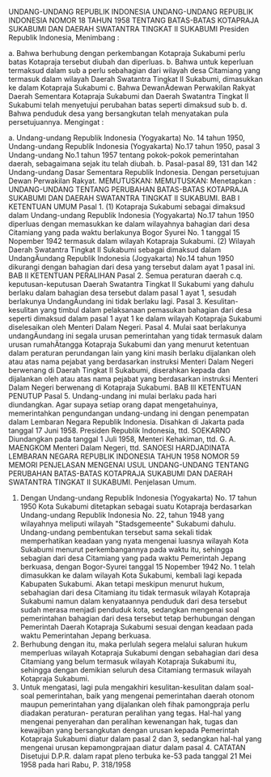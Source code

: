  UNDANG-UNDANG REPUBLIK INDONESIA UNDANG-UNDANG REPUBLIK INDONESIA NOMOR 18 TAHUN 1958 TENTANG BATAS-BATAS KOTAPRAJA SUKABUMI DAN DAERAH SWATANTRA TINGKAT II SUKABUMI Presiden Republik Indonesia,
Menimbang :

a. Bahwa berhubung dengan perkembangan Kotapraja Sukabumi perlu batas Kotapraja tersebut diubah dan diperluas.
b. Bahwa untuk keperluan termaksud dalam sub a perlu sebahagian dari wilayah desa Citamiang yang termasuk dalam wilayah Daerah Swatantra Tingkat II Sukabumi, dimasukkan ke dalam Kotapraja Sukabumi c. Bahwa DewanÄdewan Perwakilan Rakyat Daerah Sementara Kotapraja Sukabumi dan Daerah Swatantra Tingkat II Sukabumi telah menyetujui perubahan batas seperti dimaksud sub b.
d. Bahwa penduduk desa yang bersangkutan telah menyatakan pula persetujuannya.
Mengingat :

a. Undang-undang Republik Indonesia (Yogyakarta) No. 14 tahun 1950, Undang-undang Republik Indonesia (Yogyakarta) No.17 tahun 1950, pasal 3 Undang-undang No.1 tahun 1957 tentang pokok-pokok pemerintahan daerah, sebagaimana sejak itu telah diubah.
b. Pasal-pasal 89, 131 dan 142 Undang-undang Dasar Sementara Republik Indonesia. Dengan persetujuan Dewan Perwakilan Rakyat.
MEMUTUSKAN:
MEMUTUSKAN:
 Menetapkan : UNDANG-UNDANG TENTANG PERUBAHAN BATAS-BATAS KOTAPRAJA SUKABUMI DAN DAERAH SWATANTRA TINGKAT II SUKABUMI.
BAB I KETENTUAN UMUM Pasal 1.
(1) Kotapraja Sukabumi sebagai dimaksud dalam Undang-undang Republik Indonesia (Yogyakarta) No.17 tahun 1950 diperluas dengan memasukkan ke dalam wilayahnya bahagian dari desa Citamiang yang pada waktu berlakunya Bogor Syurei No. 1 tanggal 15 Nopember 1942 termasuk dalam wilayah Kotapraja Sukabumi.
(2) Wilayah Daerah Swatantra Tingkat II Sukabumi sebagai dimaksud dalam UndangÄundang Republik Indonesia (Jogyakarta) No.14 tahun 1950 dikurangi dengan bahagian dari desa yang tersebut dalam ayat 1 pasal ini.
BAB II KETENTUAN PERALIHAN Pasal 2. Semua peraturan daerah c.q. keputusan-keputusan Daerah Swatantra Tingkat II Sukabumi yang dahulu berlaku dalam bahagian desa tersebut dalam pasal 1 ayat 1, sesudah berlakunya UndangÄundang ini tidak berlaku lagi. Pasal 3. Kesulitan-kesulitan yang timbul dalam pelaksanaan pemasukan bahagian dari desa seperti dimaksud dalam pasal 1 ayat 1 ke dalam wilayah Kotapraja Sukabumi diselesaikan oleh Menteri Dalam Negeri. Pasal 4. Mulai saat berlakunya undangÄundang ini segala urusan pemerintahan yang tidak termasuk dalam urusan rumahÄtangga Kotapraja Sukabumi dan yang menurut ketentuan dalam peraturan perundangan lain yang kini masih berlaku dijalankan oleh atau atas nama pejabat yang berdasarkan instruksi Menteri Dalam Negeri berwenang di Daerah Tingkat II Sukabumi, diserahkan kepada dan dijalankan oleh atau atas nama pejabat yang berdasarkan instruksi Menteri Dalam Negeri berwenang di Kotapraja Sukabumi.
BAB III KETENTUAN PENUTUP Pasal 5. Undang-undang ini mulai berlaku pada hari diundangkan. Agar supaya setiap orang dapat mengetahuinya, memerintahkan pengundangan undang-undang ini dengan penempatan dalam Lembaran Negara Republik Indonesia. Disahkan di Jakarta pada tanggal 17 Juni 1958. Presiden Republik Indonesia, ttd. SOEKARNO Diundangkan pada tanggal 1 Juli 1958, Menteri Kehakiman, ttd. G. A. MAENGKOM Menteri Dalam Negeri, ttd. SANOESI HARDJADINATA LEMBARAN NEGARA REPUBLIK INDONESIA TAHUN 1958 NOMOR 59 MEMORI PENJELASAN MENGENAI USUL UNDANG-UNDANG TENTANG PERUBAHAN BATAS-BATAS KOTAPRAJA SUKABUMI DAN DAERAH SWATANTRA TINGKAT II SUKABUMI. Penjelasan Umum.
1. Dengan Undang-undang Republik Indonesia (Yogyakarta) No. 17 tahun 1950 Kota Sukabumi ditetapkan sebagai suatu Kotapraja berdasarkan Undang-undang Republik Indonesia No. 22, tahun 1948 yang wilayahnya meliputi wilayah "Stadsgemeente" Sukabumi dahulu. Undang-undang pembentukan tersebut sama sekali tidak memperhatikan keadaan yang nyata mengenai luasnya wilayah Kota Sukabumi menurut perkembangannya pada waktu itu, sehingga sebagian dari desa Citamiang yang pada waktu Pemerintah Jepang berkuasa, dengan Bogor-Syurei tanggal 15 Nopember 1942 No. 1 telah dimasukkan ke dalam wilayah Kota Sukabumi, kembali lagi kepada Kabupaten Sukabumi. Akan tetapi meskipun menurut hukum, sebahagian dari desa Citamiang itu tidak termasuk wilayah Kotapraja Sukabumi namun dalam kenyataannya penduduk dari desa tersebut sudah merasa menjadi penduduk kota, sedangkan mengenai soal pemerintahan bahagian dari desa tersebut tetap berhubungan dengan Pemerintah Daerah Kotapraja Sukabumi sesuai dengan keadaan pada waktu Pemerintahan Jepang berkuasa.
2. Berhubung dengan itu, maka perlulah segera melalui saluran hukum memperluas wilayah Kotapraja Sukabumi dengan sebahagian dari desa Citamiang yang belum termasuk wilayah Kotapraja Sukabumi itu, sehingga dengan demikian seluruh desa Citamiang termasuk wilayah Kotapraja Sukabumi.
3. Untuk mengatasi, lagi pula mengakhiri kesulitan-kesulitan dalam soal-soal pemerintahan, baik yang mengenai pemerintahan daerah otonom maupun pemerintahan yang dijalankan oleh fihak pamongpraja perlu diadakan peraturan- peraturan peralihan yang tegas. Hal-hal yang mengenai penyerahan dan peralihan kewenangan hak, tugas dan kewajiban yang bersangkutan dengan urusan kepada Pemerintah Kotapraja Sukabumi diatur dalam pasal 2 dan 3, sedangkan hal-hal yang mengenai urusan kepamongprajaan diatur dalam pasal 4. CATATAN Disetujui D.P.R. dalam rapat pleno terbuka ke-53 pada tanggal 21 Mei 1958 pada hari Rabu, P. 318/1958